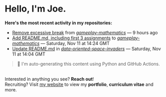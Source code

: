 # Hello, I'm Joe.
**Here's the most recent activity in my repositories:**<br>
<!--activity_section_start-->
- [Remove excessive break](https://github.com/joebinns/gameplay-mathematics/commit/0e031e9dc1414bbdf6c8669f10b15f0e8b1d4344) from [*gameplay-mathematics*](https://github.com/joebinns/gameplay-mathematics) — 9 hours ago
- [Add README.md, including first 3 assignments](https://github.com/joebinns/gameplay-mathematics/commit/4a61cabc63aa3f4795643c537f1edcac479dcefc) to [*gameplay-mathematics*](https://github.com/joebinns/gameplay-mathematics) — Saturday, Nov 11 at 14:24 GMT
- [Update README.md](https://github.com/joebinns/data-oriented-space-invaders/commit/9576488f409c0e7fbeaeed5e0626365a48bba497) in [*data-oriented-space-invaders*](https://github.com/joebinns/data-oriented-space-invaders) — Saturday, Nov 11 at 14:04 GMT
<!--activity_section_end-->
> 🚀 I'm auto-generating this content using Python and GitHub Actions.

<br>Interested in anything you see? **Reach out**!<br>
Recruiting? Visit [my website](https://joebinns.com/) to view my **portfolio**, **curriculum vitae** and more.
